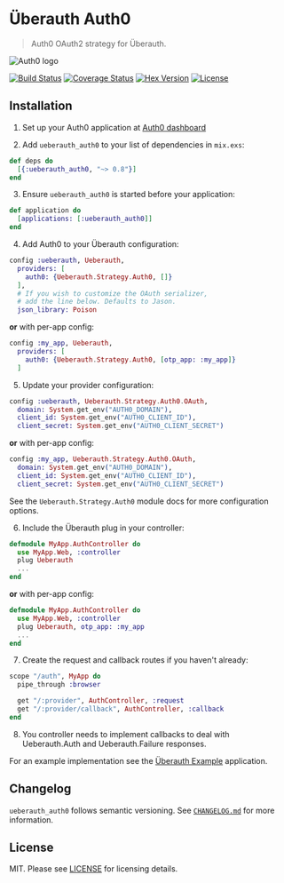 # Überauth Auth0

> Auth0 OAuth2 strategy for Überauth.

![Auth0 logo](https://github.com/achedeuzot/ueberauth_auth0/blob/master/media/auth0-logo.png)

[![Build Status](https://img.shields.io/travis/achedeuzot/ueberauth_auth0/master.svg)](https://travis-ci.org/achedeuzot/ueberauth_auth0) [![Coverage Status](https://coveralls.io/repos/github/achedeuzot/ueberauth_auth0/badge.svg?branch=master)](https://coveralls.io/github/achedeuzot/ueberauth_auth0?branch=master) [![Hex Version](https://img.shields.io/hexpm/v/ueberauth_auth0.svg)](https://hex.pm/packages/ueberauth_auth0) [![License](http://img.shields.io/badge/license-MIT-brightgreen.svg)](http://opensource.org/licenses/MIT)


## Installation

  1. Set up your Auth0 application at [Auth0 dashboard](https://manage.auth0.com/#/applications)

  2. Add `ueberauth_auth0` to your list of dependencies in `mix.exs`:

  ```elixir
  def deps do
    [{:ueberauth_auth0, "~> 0.8"}]
  end
  ```

  3. Ensure `ueberauth_auth0` is started before your application:

  ```elixir
  def application do
    [applications: [:ueberauth_auth0]]
  end
  ```

  4. Add Auth0 to your Überauth configuration:

  ```elixir
  config :ueberauth, Ueberauth,
    providers: [
      auth0: {Ueberauth.Strategy.Auth0, []}
    ],
    # If you wish to customize the OAuth serializer,
    # add the line below. Defaults to Jason.
    json_library: Poison
  ```

  **or** with per-app config:

  ```elixir
  config :my_app, Ueberauth,
    providers: [
      auth0: {Ueberauth.Strategy.Auth0, [otp_app: :my_app]}
    ]
  ```

  5. Update your provider configuration:

  ```elixir
  config :ueberauth, Ueberauth.Strategy.Auth0.OAuth,
    domain: System.get_env("AUTH0_DOMAIN"),
    client_id: System.get_env("AUTH0_CLIENT_ID"),
    client_secret: System.get_env("AUTH0_CLIENT_SECRET")
  ```

  **or** with per-app config:

  ```elixir
  config :my_app, Ueberauth.Strategy.Auth0.OAuth,
    domain: System.get_env("AUTH0_DOMAIN"),
    client_id: System.get_env("AUTH0_CLIENT_ID"),
    client_secret: System.get_env("AUTH0_CLIENT_SECRET")
  ```

  See the `Ueberauth.Strategy.Auth0` module docs for more
  configuration options.

  6. Include the Überauth plug in your controller:

  ```elixir
  defmodule MyApp.AuthController do
    use MyApp.Web, :controller
    plug Ueberauth
    ...
  end
  ```

  **or** with per-app config:

  ```elixir
  defmodule MyApp.AuthController do
    use MyApp.Web, :controller
    plug Ueberauth, otp_app: :my_app
    ...
  end
  ```

  7. Create the request and callback routes if you haven't already:

  ```elixir
  scope "/auth", MyApp do
    pipe_through :browser

    get "/:provider", AuthController, :request
    get "/:provider/callback", AuthController, :callback
  end
  ```

  8. You controller needs to implement callbacks to deal with Ueberauth.Auth and Ueberauth.Failure responses.

  For an example implementation see the [Überauth Example](https://github.com/ueberauth/ueberauth_example) application.


## Changelog

`ueberauth_auth0` follows semantic versioning. See [`CHANGELOG.md`](https://github.com/achedeuzot/ueberauth_auth0/blob/master/CHANGELOG.md) for more information.


## License

MIT. Please see [LICENSE](https://github.com/achedeuzot/ueberauth_auth0/blob/master/LICENSE) for licensing details.
